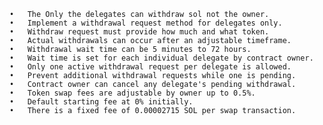 	•	The Only the delegates can withdraw sol not the owner.
	•	Implement a withdrawal request method for delegates only.
	•	Withdraw request must provide how much and what token.
	•	Actual withdrawals can occur after an adjustable timeframe.
	•	Withdrawal wait time can be 5 minutes to 72 hours.
	•	Wait time is set for each individual delegate by contract owner.
	•	Only one active withdrawal request per delegate is allowed.
	•	Prevent additional withdrawal requests while one is pending.
	•	Contract owner can cancel any delegate's pending withdrawal.
	•	Token swap fees are adjustable by owner up to 0.5%.
	•	Default starting fee at 0% initially.
	•	There is a fixed fee of 0.00002715 SOL per swap transaction.
